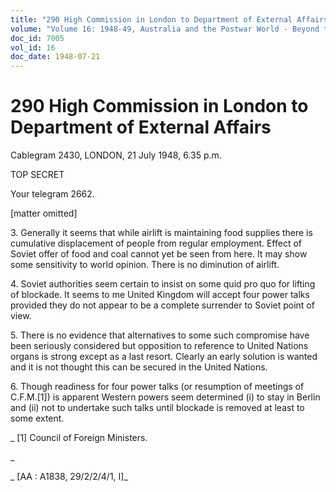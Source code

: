 ```yaml
---
title: "290 High Commission in London to Department of External Affairs"
volume: "Volume 16: 1948-49, Australia and the Postwar World - Beyond the Region"
doc_id: 7005
vol_id: 16
doc_date: 1948-07-21
---
```


# 290 High Commission in London to Department of External Affairs

Cablegram 2430, LONDON, 21 July 1948, 6.35 p.m.

TOP SECRET

Your telegram 2662.

[matter omitted]

3\. Generally it seems that while airlift is maintaining food supplies there is cumulative displacement of people from regular employment. Effect of Soviet offer of food and coal cannot yet be seen from here. It may show some sensitivity to world opinion. There is no diminution of airlift.

4\. Soviet authorities seem certain to insist on some quid pro quo for lifting of blockade. It seems to me United Kingdom will accept four power talks provided they do not appear to be a complete surrender to Soviet point of view.

5\. There is no evidence that alternatives to some such compromise have been seriously considered but opposition to reference to United Nations organs is strong except as a last resort. Clearly an early solution is wanted and it is not thought this can be secured in the United Nations.

6\. Though readiness for four power talks (or resumption of meetings of C.F.M.[1]) is apparent Western powers seem determined (i) to stay in Berlin and (ii) not to undertake such talks until blockade is removed at least to some extent.

_ [1] Council of Foreign Ministers.

_

_ [AA : A1838, 29/2/2/4/1, I]_
